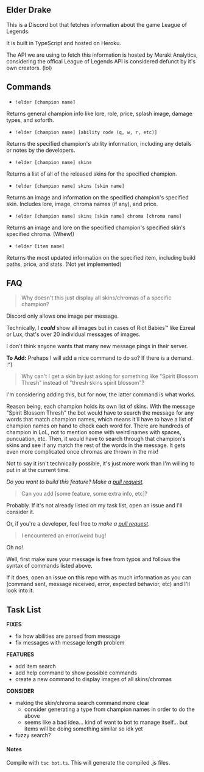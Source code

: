 ## Elder Drake
This is a Discord bot that fetches information about the game League of Legends.

It is built in TypeScript and hosted on Heroku. 

The API we are using to fetch this information is hosted by Meraki Analytics, considering the offical League of Legends API is considered defunct by it's own creators. (lol)
## Commands
* `!elder [champion name]`

Returns general champion info like lore, role, price, splash image, damage types, and soforth. 
* `!elder [champion name] [ability code (q, w, r, etc)]`

Returns the specified champion's ability information, including any details or notes by the developers.
* `!elder [champion name] skins`

Returns a list of all of the released skins for the specified champion.
* `!elder [champion name] skins [skin name]`

Returns an image and information on the specified champion's specified skin. Includes lore, image, chroma names (if any), and price.

* `!elder [champion name] skins [skin name] chroma [chroma name]`

Returns an image and lore on the specified champion's specified skin's specified chroma. (Whew!)
* `!elder [item name]`

Returns the most updated information on the specified item, including build paths, price, and stats. (Not yet implemented)


## FAQ
> Why doesn't this just display all skins/chromas of a specific champion?

Discord only allows one image per message. 

Technically, I ***could*** show all images but in cases of Riot Babies™ like Ezreal or Lux, that's over 20 individual messages of images.

I don't think anyone wants that many new message pings in their server.   

**To Add:** Prehaps I will add a nice command to do so? If there is a demand. :^)

> Why can't I get a skin by just asking for something like "Spirit Blossom Thresh" instead of "thresh skins spirit blossom"?

I'm considering adding this, but for now, the latter command is what works.

Reason being, each champion holds its own list of skins. With the message "Spirit Blossom Thresh" the bot would have to search the message for any words that match champion names, which means it'll have to have a list of champion names on hand to check each word for. There are hundreds of champion in LoL, not to mention some with weird names with spaces, puncuation, etc. Then, it would have to search through that champion's skins and see if any match the rest of the words in the message. It gets even more complicated once chromas are thrown in the mix!

Not to say it isn't technically possible, it's just more work than I'm willing to put in at the current time.

*Do you want to build this feature? Make a [pull request](https://github.com/myumi/elder-drake/compare).*

> Can you add [some feature, some extra info, etc]?

Probably. If it's not already listed on my task list, open an issue and I'll consider it.

Or, if you're a developer, feel free to *make a [pull request](https://github.com/myumi/elder-drake/compare)*.

> I encountered an error/weird bug!

Oh no!

Well, first make sure your message is free from typos and follows the syntax of commands listed above.

If it does, open an issue on this repo  with as much information as you can (command sent, message received, error, expected behavior, etc) and I'll look into it.
## Task List
**FIXES**
* fix how abilities are parsed from message
* fix messages with message length problem

**FEATURES**
* add item search
* add help command to show possible commands
* create a new command to display images of all skins/chromas

**CONSIDER**
* making the skin/chroma search command more clear
  * consider generating a type from champion names in order to do the above
  * seems like a bad idea... kind of want to bot to manage itself... but items will be doing something similar so idk yet
* fuzzy search?

#### Notes
Compile with `tsc bot.ts`.
This will generate the compiled .js files.